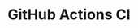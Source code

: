 # GitHub Actions CI
































































































































































































































































































































































































































































































































































































































































































































































































































































































































































































































































































































































































































































































































































































































































































































































































































































































































































































































































































































































































































































































































































































































































































































































































































































































































































































































































































































